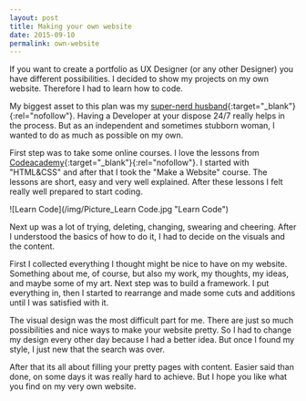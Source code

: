 ```yaml
---
layout: post
title: Making your own website
date: 2015-09-10
permalink: own-website
---
```


If you want to create a portfolio as UX Designer (or any other Designer) you have different possibilities. I decided to show my projects on my own website. Therefore I had to learn how to code.

My biggest asset to this plan was my [super-nerd husband](http://www.florianbuerger.com){:target="_blank"}{:rel="nofollow"}. Having a Developer at your dispose 24/7 really helps in the process. But as an independent and sometimes stubborn woman, I wanted to do as much as possible on my own.

First step was to take some online courses. I love the lessons from [Codeacademy](https://www.codecademy.com){:target="_blank"}{:rel="nofollow"}. I started with  "HTML&CSS"  and after that I took the "Make a Website" course. The lessons are short, easy and very well explained. After these lessons I felt really well prepared to start coding.

![Learn Code](/img/Picture_Learn Code.jpg "Learn Code")

Next up was a lot of trying, deleting, changing, swearing and cheering. After I understood the basics of how to do it, I had to decide on the visuals and the content.

First I collected everything I thought might be nice to have on my website. Something about me, of course, but also my work, my thoughts, my ideas, and maybe some of my art. Next step was to build a framework. I put everything in, then I started to rearrange and made some cuts and additions until I was satisfied with it.

The visual design was the most difficult part for me. There are just so much possibilities and nice ways to make your website pretty. So I had to change my design every other day because I had a better idea. But once I found my style, I just new that the search was over.

After that its all about filling your pretty pages with content. Easier said than done, on some days it was really hard to achieve. But I hope you like what you find on my very own website.    
